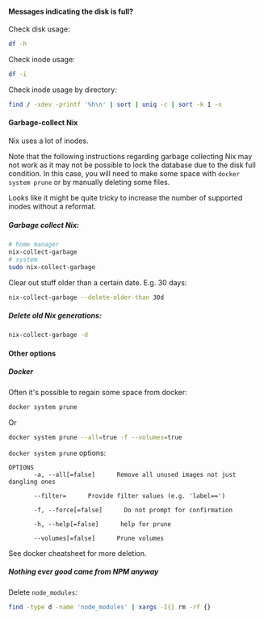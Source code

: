 
#### Messages indicating the disk is full?

Check disk usage:
```sh
df -h
```

Check inode usage:
```sh
df -i
```

Check inode usage by directory:
```sh
find / -xdev -printf '%h\n' | sort | uniq -c | sort -k 1 -n
```

#### Garbage-collect Nix

Nix uses a lot of inodes.

Note that the following instructions regarding garbage collecting Nix may not work as it may not be
possible to lock the database due to the disk full condition. In this case, you will need to make
some space with `docker system prune` or by manually deleting some files.

Looks like it might be quite tricky to increase the number of supported inodes without a reformat.

##### Garbage collect Nix:
```sh
# home manager
nix-collect-garbage
# system
sudo nix-collect-garbage
```
Clear out stuff older than a certain date. E.g. 30 days:
```sh
nix-collect-garbage --delete-older-than 30d
```

##### Delete old Nix generations:
```sh
nix-collect-garbage -d
```

#### Other options

##### Docker

Often it's possible to regain some space from docker:
```sh
docker system prune
```
Or
```sh
docker system prune --all=true -f --volumes=true
```

`docker system prune` options:
```
OPTIONS
       -a, --all[=false]      Remove all unused images not just dangling ones

       --filter=      Provide filter values (e.g. 'label==')

       -f, --force[=false]      Do not prompt for confirmation

       -h, --help[=false]      help for prune

       --volumes[=false]      Prune volumes
```

See docker cheatsheet for more deletion.

##### Nothing ever good came from NPM anyway

Delete `node_modules`:
```sh
find -type d -name 'node_modules' | xargs -I{} rm -rf {}
```
